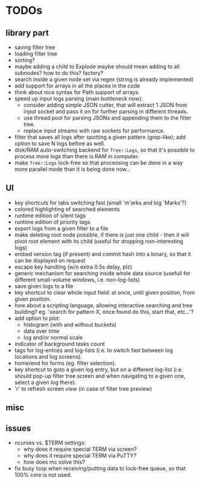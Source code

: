 # TODOs

## library part

* saving filter tree
* loading filter tree
* sorting?
* maybe adding a child to Explode maybe should mean adding to all subnodes? how to do this? factory?
* search inside a given node set via regex (string is already implemented)
* add support for arrays in all the places in the code
* think about nice syntax for Path support of arrays
* speed up input logs parsing (main bottleneck now):
  - consider adding simple JSON cutter, that will extract 1 JSON from input socket and pass it on for further parsing in different threads.
  - use thread pool for parsing JSONs and appending them to the filter tree.
  - replace input streams with raw sockets for performance.
* filter that saves all logs after spotting a given pattern (grep-like); add option to save N logs before as well.
* disk/RAM auto-switching backend for `Tree::Logs`, so that it's possible to process more logs than there is RAM in computer.
* make `Tree::Logs` lock-free so that processing can be done in a way more parallel mode than it is being done now...


## UI

* key shortcuts for tabs switching fast (small 'm'arks and big 'Marks'?)
* colored highlighting of searched elements
* runtime edition of silent tags
* runtime edition of priority tags
* export logs from a given filter to a file
* make deleting root node possible, if there is just one child - then it will pivot root element with its child (useful for dropping non-interesting logs)
* embed version tag (if present) and commit hash into a binary, so that it can be displayed on request
* escape key handling (w/o extra 0.5s delay, plz)
* generic mechanism for searching inside whole data source (usefull for different small-volume windows, i.e. non-log-lists)
* save given logs to a file
* key shortcut to clear whole input field: at once, until given position, from given position.
* how about a scripting language, allowing interactive searching and tree building? eg. 'search for pattern X, once found do this, start that, etc...'?
* add option to plot:
  - histogram (with and without buckets)
  - data over time
  - log and/or normal scale
* indicator of background tasks count
* tags for log-entries and log-lists (i.e. to switch fast between log locations and log screens).
* home/end for forms (eg. filter selection).
* key shortcut to goto a given log entry, but on a different log-list (i.e. should pop-up filter tree screen and when navigating to a given one, select a given log there).
* 'r' to refresh screen view (in case of filter tree preview)


## misc

## issues
* ncurses vs. $TERM settings:
  - why does it require special TERM via screen?
  - why does it require special TERM via PuTTY?
  - how does mc solve this?
* fix busy loop when receiving/putting data to lock-free queue, so that 100% core is not used.
